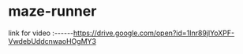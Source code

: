 # maze-runner
link for video
:------https://drive.google.com/open?id=1Inr89jlYoXPF-VwdebUddcnwaoHOgMY3
